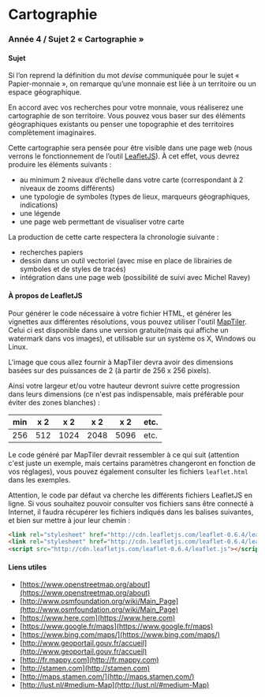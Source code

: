 # Cartographie #

### Année 4 / Sujet 2 « Cartographie » ###

#### Sujet ####

Si l’on reprend la définition du mot _devise_ communiquée pour le sujet « Papier-monnaie », on remarque qu’une monnaie est liée à un territoire ou un espace géographique.

En accord avec vos recherches pour votre monnaie, vous réaliserez une cartographie de son territoire.
Vous pouvez vous baser sur des éléments géographiques existants ou penser une topographie et des territoires complètement imaginaires.

Cette cartographie sera pensée pour être visible dans une page web (nous verrons le fonctionnement de l’outil [LeafletJS](http://leafletjs.com)).
À cet effet, vous devrez produire les éléments suivants :

- au minimum 2 niveaux d’échelle dans votre carte (correspondant à 2 niveaux de zooms différents)
- une typologie de symboles (types de lieux, marqueurs géographiques, indications)
- une légende
- une page web permettant de visualiser votre carte

La production de cette carte respectera la chronologie suivante :

- recherches papiers
- dessin dans un outil vectoriel (avec mise en place de librairies de symboles et de styles de tracés)
- intégration dans une page web (possibilité de suivi avec Michel Ravey)

#### À propos de LeafletJS ####

Pour générer le code nécessaire à votre fichier HTML, et générer les vignettes aux différentes résolutions, vous pouvez utiliser l'outil [MapTiler](http://www.maptiler.org). Celui ci est disponible dans une version gratuite(mais qui affiche un watermark dans vos images), et utilisable sur un système os X, Windows ou Linux.

L'image que cous allez fournir à MapTiler devra avoir des dimensions basées sur des puissances de 2 (à partir de 256 x 256 pixels).

Ainsi votre largeur et/ou votre hauteur devront suivre cette progression dans leurs dimensions (ce n'est pas indispensable, mais préférable pour éviter des zones blanches) :


| min | x 2 | x 2 | x 2 | x 2 | etc. |  
| ------	| ------	| ------	| ------	| ------	| ------	|  
|256|512|1024|2048|5096|etc.|

Le code généré par MapTiler devrait ressembler à ce qui suit (attention c'est juste un exemple, mais certains paramètres changeront en fonction de vos réglages), vous pouvez également consulter les fichiers `leaflet.html` dans les exemples.

Attention, le code par défaut va cherche les différents fichiers LeafletJS en ligne. Si vous souhaitez pouvoir consulter vos fichiers sans être connecté à Internet, il faudra récupérer les fichiers indiqués dans les balises suivantes, et bien sur mettre à jour leur chemin :

```html
<link rel="stylesheet" href="http://cdn.leafletjs.com/leaflet-0.6.4/leaflet.css" />
<link rel="stylesheet" href="http://cdn.leafletjs.com/leaflet-0.6.4/leaflet.ie.css" />
<script src="http://cdn.leafletjs.com/leaflet-0.6.4/leaflet.js"></script>
```


#### Liens utiles ####

- [https://www.openstreetmap.org/about](https://www.openstreetmap.org/about)
- [http://www.osmfoundation.org/wiki/Main_Page](http://www.osmfoundation.org/wiki/Main_Page)
- [https://www.here.com](https://www.here.com)
- [https://www.google.fr/maps](https://www.google.fr/maps)
- [https://www.bing.com/maps/](https://www.bing.com/maps/)
- [http://www.geoportail.gouv.fr/accueil](http://www.geoportail.gouv.fr/accueil)
- [http://fr.mappy.com](http://fr.mappy.com)
- [http://stamen.com](http://stamen.com)
- [http://maps.stamen.com/](http://maps.stamen.com/)
- [http://lust.nl/#medium-Map](http://lust.nl/#medium-Map)

